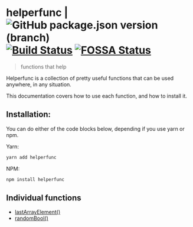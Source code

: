 # helperfunc | ![GitHub package.json version (branch)](https://img.shields.io/github/package-json/v/0xBooper/helperfunc/main?label=version&logo=npm&style=flat-square) [![Build Status](https://travis-ci.com/0xBooper/helperfunc.svg?branch=main)](https://travis-ci.com/0xBooper/helperfunc) [![FOSSA Status](https://app.fossa.com/api/projects/git%2Bgithub.com%2F0xBooper%2Fhelperfunc.svg?type=shield)](https://app.fossa.com/projects/git%2Bgithub.com%2F0xBooper%2Fhelperfunc?ref=badge_shield)

> functions that help

Helperfunc is a collection of pretty useful functions that can be used anywhere, in any situation.

This documentation covers how to use each function, and how to install it.

## Installation:

You can do either of the code blocks below, depending if you use yarn or npm.

Yarn:

```bash
yarn add helperfunc
```

NPM:

```bash
npm install helperfunc
```

## Individual functions

- [lastArrayElement()](./functions/lastArrayElement.md)
- [randomBool()](./functions/randomBool.md)
